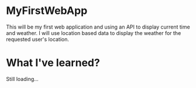 # MyFirstWebApp
This will be my first web application and using an API to display current time and weather. I will use location based data to display the weather for the requested user's location.
# What I've learned?
Still loading...
